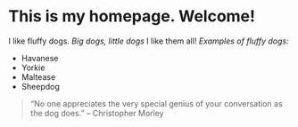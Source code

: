 # This is  my homepage. Welcome! 
I like fluffy dogs.
*Big dogs, little dogs*
I like them all!
*Examples of fluffy dogs:*
- Havanese
- Yorkie
- Maltease 
- Sheepdog

>“No one appreciates the very special genius of your conversation as the dog does.” 
>– Christopher Morley
